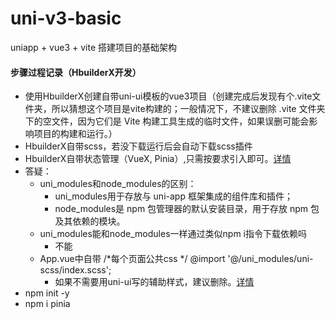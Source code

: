 # uni-v3-basic
uniapp + vue3 + vite 搭建项目的基础架构

#### 步骤过程记录（HbuilderX开发）

- 使用HbuilderX创建自带uni-ui模板的vue3项目（创建完成后发现有个.vite文件夹，所以猜想这个项目是vite构建的；一般情况下，不建议删除 .vite 文件夹下的空文件，因为它们是 Vite 构建工具生成的临时文件，如果误删可能会影响项目的构建和运行。）
- HbuilderX自带scss，若没下载运行后会自动下载scss插件
- HbuilderX自带状态管理（VueX, Pinia）,只需按要求引入即可。[详情](https://uniapp.dcloud.net.cn/tutorial/vue3-pinia.html#%E7%8A%B6%E6%80%81%E7%AE%A1%E7%90%86-pinia)
- 答疑：
  - uni_modules和node_modules的区别：
    - uni_modules用于存放与 uni-app 框架集成的组件库和插件；
    - node_modules是 npm 包管理器的默认安装目录，用于存放 npm 包及其依赖的模块。
  - uni_modules能和node_modules一样通过类似npm i指令下载依赖吗
    - 不能
  - App.vue中自带 /*每个页面公共css */ @import '@/uni_modules/uni-scss/index.scss';
    - 如果不需要用uni-ui写的辅助样式，建议删除。[详情](https://uniapp.dcloud.net.cn/component/uniui/uni-sass.html#%E4%BD%BF%E7%94%A8scss%E5%8F%98%E9%87%8F)
- npm init -y
- npm i pinia

